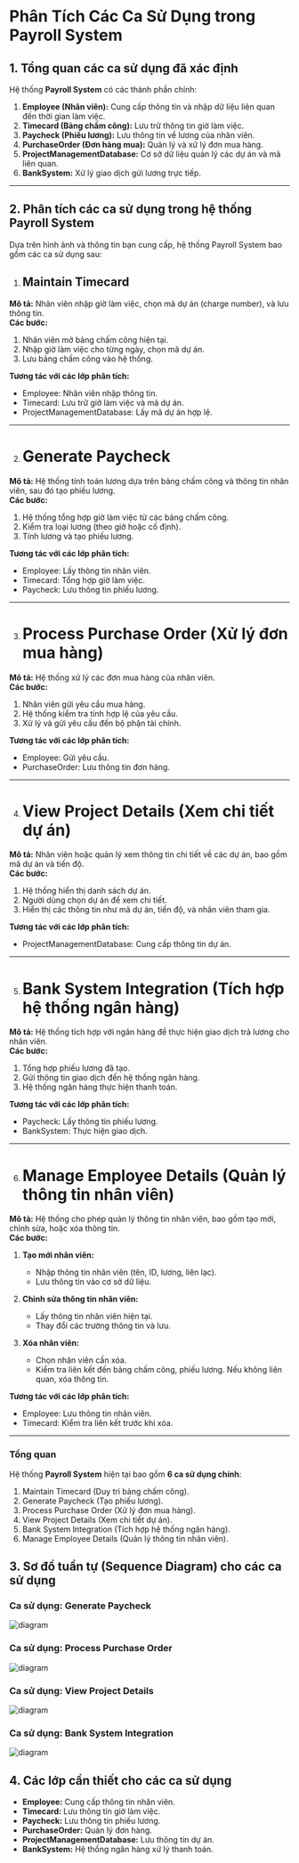 # Phân Tích Các Ca Sử Dụng trong Payroll System

## 1. Tổng quan các ca sử dụng đã xác định
Hệ thống **Payroll System** có các thành phần chính:
1. **Employee (Nhân viên):** Cung cấp thông tin và nhập dữ liệu liên quan đến thời gian làm việc.
2. **Timecard (Bảng chấm công):** Lưu trữ thông tin giờ làm việc.
3. **Paycheck (Phiếu lương):** Lưu thông tin về lương của nhân viên.
4. **PurchaseOrder (Đơn hàng mua):** Quản lý và xử lý đơn mua hàng.
5. **ProjectManagementDatabase:** Cơ sở dữ liệu quản lý các dự án và mã liên quan.
6. **BankSystem:** Xử lý giao dịch gửi lương trực tiếp.

---


## 2. Phân tích các ca sử dụng trong hệ thống Payroll System

Dựa trên hình ảnh và thông tin bạn cung cấp, hệ thống Payroll System bao gồm các ca sử dụng sau:

1. ## Maintain Timecard 
**Mô tả:** Nhân viên nhập giờ làm việc, chọn mã dự án (charge number), và lưu thông tin.  
**Các bước:**
1. Nhân viên mở bảng chấm công hiện tại.
2. Nhập giờ làm việc cho từng ngày, chọn mã dự án.
3. Lưu bảng chấm công vào hệ thống.

**Tương tác với các lớp phân tích:**
- Employee: Nhân viên nhập thông tin.
- Timecard: Lưu trữ giờ làm việc và mã dự án.
- ProjectManagementDatabase: Lấy mã dự án hợp lệ.

---

2. # Generate Paycheck
**Mô tả:** Hệ thống tính toán lương dựa trên bảng chấm công và thông tin nhân viên, sau đó tạo phiếu lương.  
**Các bước:**
1. Hệ thống tổng hợp giờ làm việc từ các bảng chấm công.
2. Kiểm tra loại lương (theo giờ hoặc cố định).
3. Tính lương và tạo phiếu lương.

**Tương tác với các lớp phân tích:**
- Employee: Lấy thông tin nhân viên.
- Timecard: Tổng hợp giờ làm việc.
- Paycheck: Lưu thông tin phiếu lương.

---

3. # Process Purchase Order (Xử lý đơn mua hàng)
**Mô tả:** Hệ thống xử lý các đơn mua hàng của nhân viên.  
**Các bước:**
1. Nhân viên gửi yêu cầu mua hàng.
2. Hệ thống kiểm tra tính hợp lệ của yêu cầu.
3. Xử lý và gửi yêu cầu đến bộ phận tài chính.

**Tương tác với các lớp phân tích:**
- Employee: Gửi yêu cầu.
- PurchaseOrder: Lưu thông tin đơn hàng.

---

4. # View Project Details (Xem chi tiết dự án)
**Mô tả:** Nhân viên hoặc quản lý xem thông tin chi tiết về các dự án, bao gồm mã dự án và tiến độ.  
**Các bước:**
1. Hệ thống hiển thị danh sách dự án.
2. Người dùng chọn dự án để xem chi tiết.
3. Hiển thị các thông tin như mã dự án, tiến độ, và nhân viên tham gia.

**Tương tác với các lớp phân tích:**
- ProjectManagementDatabase: Cung cấp thông tin dự án.

---

5. # Bank System Integration (Tích hợp hệ thống ngân hàng)
**Mô tả:** Hệ thống tích hợp với ngân hàng để thực hiện giao dịch trả lương cho nhân viên.  
**Các bước:**
1. Tổng hợp phiếu lương đã tạo.
2. Gửi thông tin giao dịch đến hệ thống ngân hàng.
3. Hệ thống ngân hàng thực hiện thanh toán.

**Tương tác với các lớp phân tích:**
- Paycheck: Lấy thông tin phiếu lương.
- BankSystem: Thực hiện giao dịch.

---

6. # Manage Employee Details (Quản lý thông tin nhân viên)
**Mô tả:** Hệ thống cho phép quản lý thông tin nhân viên, bao gồm tạo mới, chỉnh sửa, hoặc xóa thông tin.  
**Các bước:**
1. **Tạo mới nhân viên:**
   - Nhập thông tin nhân viên (tên, ID, lương, liên lạc).
   - Lưu thông tin vào cơ sở dữ liệu.

2. **Chỉnh sửa thông tin nhân viên:**
   - Lấy thông tin nhân viên hiện tại.
   - Thay đổi các trường thông tin và lưu.

3. **Xóa nhân viên:**
   - Chọn nhân viên cần xóa.
   - Kiểm tra liên kết đến bảng chấm công, phiếu lương. Nếu không liên quan, xóa thông tin.

**Tương tác với các lớp phân tích:**
- Employee: Lưu thông tin nhân viên.
- Timecard: Kiểm tra liên kết trước khi xóa.

---

### Tổng quan
Hệ thống **Payroll System** hiện tại bao gồm **6 ca sử dụng chính**:
1. Maintain Timecard (Duy trì bảng chấm công).
2. Generate Paycheck (Tạo phiếu lương).
3. Process Purchase Order (Xử lý đơn mua hàng).
4. View Project Details (Xem chi tiết dự án).
5. Bank System Integration (Tích hợp hệ thống ngân hàng).
6. Manage Employee Details (Quản lý thông tin nhân viên).


## 3. Sơ đồ tuần tự (Sequence Diagram) cho các ca sử dụng

### **Ca sử dụng: Generate Paycheck**
![diagram](https://www.planttext.com/api/plantuml/png/P8-n3S9034NxJE4543q51GZHHi02riKeKNpdu7E4RZOAHc85SWGYejJ_lU_lr-Dvy1rB8eBL5afCAipd58qyRE14jvwYGOV9rUJQOWuCngNnv52h0JwIWOaXGoszHhYBjbGjbUdWg6IO4oWQhICoQeAA31kEIxNyxlYeWR8pspQ60xZ3q4vVb2gEOioafs35NpZlt4kuDkf_u1i00F__0m00)
### **Ca sử dụng: Process Purchase Order**
![diagram](https://www.planttext.com/api/plantuml/png/UhzxlsjkGKv-PMggWgwTGa1fKN96Od6gVr5AQf5pVbv9KNvEJcgHWfM2Sr5gOacgGbvgkK81L952FaWL5ouzwCO13GbBpCbC0Hc3HIT8lKjYIM8Io6GhXU34ibIyDe7KmvqET5z-NbfcKQv2SMboScfnCG000F__0m00)

### **Ca sử dụng: View Project Details**
![diagram](https://www.planttext.com/api/plantuml/png/UhzxlsjkGKv-PMggWgwTGa1HVbPgSeblObvYUcfkQbw9Is99Ob9YSQg2bK9GQc5fQd69GW54ZK9AQabYPaun5suzG0FXXbif1AVcfS0rvsGMbm00003__mC0)

### **Ca sử dụng: Bank System Integration**
![diagram](https://www.planttext.com/api/plantuml/png/UhzxVq1YPN96QdAsWgwTWbDYNdPmPN59Qgw2bK9mQbwAGa5YPMvgNeb2PbvQVb5kOabcVXuNaYgW7hX-AmNd_BoqpA9SXPAYnBpYn6IGOeNYqkJarE9Y00000F__0m00)

## 4. Các lớp cần thiết cho các ca sử dụng
- **Employee:** Cung cấp thông tin nhân viên.
- **Timecard:** Lưu thông tin giờ làm việc.
- **Paycheck:** Lưu thông tin phiếu lương.
- **PurchaseOrder:** Quản lý đơn hàng.
- **ProjectManagementDatabase:** Lưu thông tin dự án.
- **BankSystem:** Hệ thống ngân hàng xử lý thanh toán.
